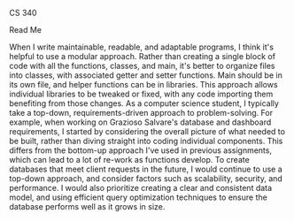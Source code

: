 CS 340

Read Me

When I write maintainable, readable, and adaptable programs, I think it's helpful to use a modular approach. Rather than creating a single block of code with all the functions, classes, and main, it's better to organize files into classes, with associated getter and setter functions. Main should be in its own file, and helper functions can be in libraries. This approach allows individual libraries to be tweaked or fixed, with any code importing them benefiting from those changes.
As a computer science student, I typically take a top-down, requirements-driven approach to problem-solving. For example, when working on Grazioso Salvare's database and dashboard requirements, I started by considering the overall picture of what needed to be built, rather than diving straight into coding individual components. This differs from the bottom-up approach I've used in previous assignments, which can lead to a lot of re-work as functions develop.
To create databases that meet client requests in the future, I would continue to use a top-down approach, and consider factors such as scalability, security, and performance. I would also prioritize creating a clear and consistent data model, and using efficient query optimization techniques to ensure the database performs well as it grows in size.

